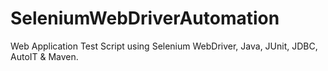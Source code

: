 # SeleniumWebDriverAutomation
Web Application Test Script using Selenium WebDriver, Java, JUnit, JDBC, AutoIT &amp; Maven. 
  
 
 
 
 
